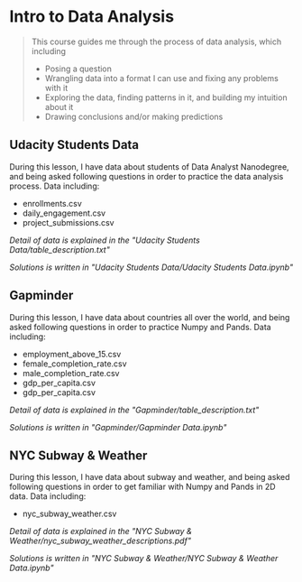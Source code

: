 # Intro to Data Analysis

> This course guides me through the process of data analysis, which including
> * Posing a question
> * Wrangling data into a format I can use and fixing any problems with it
> * Exploring the data, finding patterns in it, and building my intuition about it 
> * Drawing conclusions and/or making predictions

## Udacity Students Data
During this lesson, I have data about students of Data Analyst Nanodegree, and being asked following questions in order to practice the data analysis process. Data including:
* enrollments.csv
* daily_engagement.csv
* project_submissions.csv

*Detail of data is explained in the "Udacity Students Data/table_description.txt"*

*Solutions is written in "Udacity Students Data/Udacity Students Data.ipynb"*

## Gapminder
During this lesson, I have data about countries all over the world, and being asked following questions in order to practice Numpy and Pands. Data including:
* employment_above_15.csv
* female_completion_rate.csv
* male_completion_rate.csv
* gdp_per_capita.csv
* gdp_per_capita.csv

*Detail of data is explained in the "Gapminder/table_description.txt"*

*Solutions is written in "Gapminder/Gapminder Data.ipynb"*

## NYC Subway & Weather
During this lesson, I have data about subway and weather, and being asked following questions in order to get familiar with Numpy and Pands in 2D data. Data including:
* nyc_subway_weather.csv

*Detail of data is explained in the "NYC Subway & Weather/nyc_subway_weather_descriptions.pdf"*

*Solutions is written in "NYC Subway & Weather/NYC Subway & Weather Data.ipynb"*

